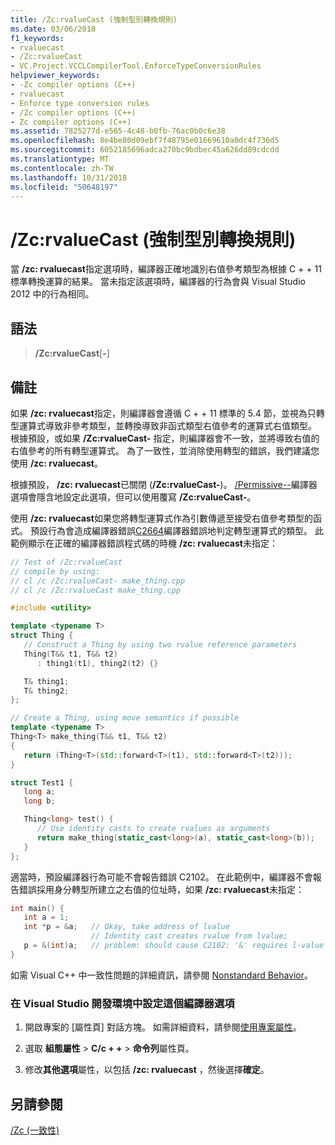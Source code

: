 ```yaml
---
title: /Zc:rvalueCast (強制型別轉換規則)
ms.date: 03/06/2018
f1_keywords:
- rvaluecast
- /Zc:rvalueCast
- VC.Project.VCCLCompilerTool.EnforceTypeConversionRules
helpviewer_keywords:
- -Zc compiler options (C++)
- rvaluecast
- Enforce type conversion rules
- /Zc compiler options (C++)
- Zc compiler options (C++)
ms.assetid: 7825277d-e565-4c48-b0fb-76ac0b0c6e38
ms.openlocfilehash: 8e4be80d09ebf7f48795e01669610a0dc4f736d5
ms.sourcegitcommit: 6052185696adca270bc9bdbec45a626dd89cdcdd
ms.translationtype: MT
ms.contentlocale: zh-TW
ms.lasthandoff: 10/31/2018
ms.locfileid: "50648197"
---
```

# <a name="zcrvaluecast-enforce-type-conversion-rules"></a>/Zc:rvalueCast (強制型別轉換規則)

當 **/zc: rvaluecast**指定選項時，編譯器正確地識別右值參考類型為根據 C + + 11 標準轉換運算的結果。 當未指定該選項時，編譯器的行為會與 Visual Studio 2012 中的行為相同。

## <a name="syntax"></a>語法

> **/Zc:rvalueCast**[**-**]

## <a name="remarks"></a>備註

如果 **/zc: rvaluecast**指定，則編譯器會遵循 C + + 11 標準的 5.4 節，並視為只轉型運算式導致非參考類型，並轉換導致非函式類型右值參考的運算式右值類型。 根據預設，或如果 **/Zc:rvalueCast-** 指定，則編譯器會不一致，並將導致右值的右值參考的所有轉型運算式。 為了一致性，並消除使用轉型的錯誤，我們建議您使用 **/zc: rvaluecast**。

根據預設， **/zc: rvaluecast**已關閉 (**/Zc:rvalueCast-**)。 [/Permissive--](permissive-standards-conformance.md)編譯器選項會隱含地設定此選項，但可以使用覆寫 **/Zc:rvalueCast-**。

使用 **/zc: rvaluecast**如果您將轉型運算式作為引數傳遞至接受右值參考類型的函式。 預設行為會造成編譯器錯誤[C2664](../../error-messages/compiler-errors-2/compiler-error-c2664.md)編譯器錯誤地判定轉型運算式的類型。 此範例顯示在正確的編譯器錯誤程式碼的時機 **/zc: rvaluecast**未指定：

```cpp
// Test of /Zc:rvalueCast
// compile by using:
// cl /c /Zc:rvalueCast- make_thing.cpp
// cl /c /Zc:rvalueCast make_thing.cpp

#include <utility>

template <typename T>
struct Thing {
   // Construct a Thing by using two rvalue reference parameters
   Thing(T&& t1, T&& t2)
      : thing1(t1), thing2(t2) {}

   T& thing1;
   T& thing2;
};

// Create a Thing, using move semantics if possible
template <typename T>
Thing<T> make_thing(T&& t1, T&& t2)
{
   return (Thing<T>(std::forward<T>(t1), std::forward<T>(t2)));
}

struct Test1 {
   long a;
   long b;

   Thing<long> test() {
      // Use identity casts to create rvalues as arguments
      return make_thing(static_cast<long>(a), static_cast<long>(b));
   }
};
```

適當時，預設編譯器行為可能不會報告錯誤 C2102。 在此範例中，編譯器不會報告錯誤採用身分轉型所建立之右值的位址時，如果 **/zc: rvaluecast**未指定：

```cpp
int main() {
   int a = 1;
   int *p = &a;   // Okay, take address of lvalue
                  // Identity cast creates rvalue from lvalue;
   p = &(int)a;   // problem: should cause C2102: '&' requires l-value
}
```

如需 Visual C++ 中一致性問題的詳細資訊，請參閱 [Nonstandard Behavior](../../cpp/nonstandard-behavior.md)。

### <a name="to-set-this-compiler-option-in-the-visual-studio-development-environment"></a>在 Visual Studio 開發環境中設定這個編譯器選項

1. 開啟專案的 [屬性頁]  對話方塊。 如需詳細資料，請參閱[使用專案屬性](../../ide/working-with-project-properties.md)。

1. 選取 **組態屬性** > **C/c + +** > **命令列**屬性頁。

1. 修改**其他選項**屬性，以包括 **/zc: rvaluecast** ，然後選擇**確定**。

## <a name="see-also"></a>另請參閱

[/Zc (一致性)](../../build/reference/zc-conformance.md)<br/>
